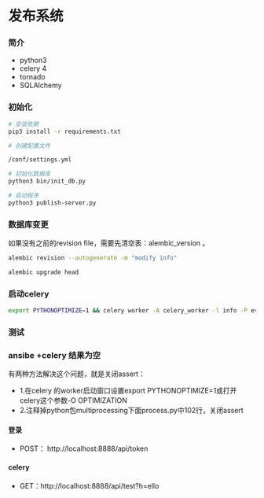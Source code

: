 # 发布系统

### 简介

* python3
* celery 4
* tornado
* SQLAlchemy

### 初始化

```bash
# 安装依赖
pip3 install -r requirements.txt

# 创建配置文件

/conf/settings.yml

# 初始化数据库
python3 bin/init_db.py

# 启动程序
python3 publish-server.py
```

### 数据库变更


如果没有之前的revision file，需要先清空表：alembic_version 。

```bash
alembic revision --autogenerate -m "modify info"

alembic upgrade head
```

### 启动celery

```bash
export PYTHONOPTIMIZE=1 && celery worker -A celery_worker -l info -P eventlet
```

### 测试

### ansibe +celery 结果为空
有两种方法解决这个问题，就是关闭assert：
* 1.在celery 的worker启动窗口设置export PYTHONOPTIMIZE=1或打开celery这个参数-O OPTIMIZATION
* 2.注释掉python包multiprocessing下面process.py中102行，关闭assert

#### 登录

* POST： http://localhost:8888/api/token

#### celery

* GET：http://localhost:8888/api/test?h=ello